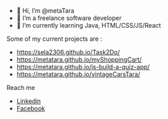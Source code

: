 - 👋 Hi, I’m @metaTara
- 👀 I’m a freelance software developer
- 🌱 I’m currently learning Java, HTML/CSS/JS/React

Some of my current projects are : 

- https://sela2306.github.io/Task2Do/
- https://metatara.github.io/myShoppingCart/
- https://metatara.github.io/js-build-a-quiz-app/
- https://metatara.github.io/vintageCarsTara/

Reach me 
- [Linkedin](https://www.linkedin.com/in/tarawebdev/)
- [Facebook](https://www.facebook.com/profile.php?id=100009601578157)


<!---
metaTara/metaTara is a ✨ special ✨ repository because its `README.md` (this file) appears on your GitHub profile.
You can click the Preview link to take a look at your changes.
--->
